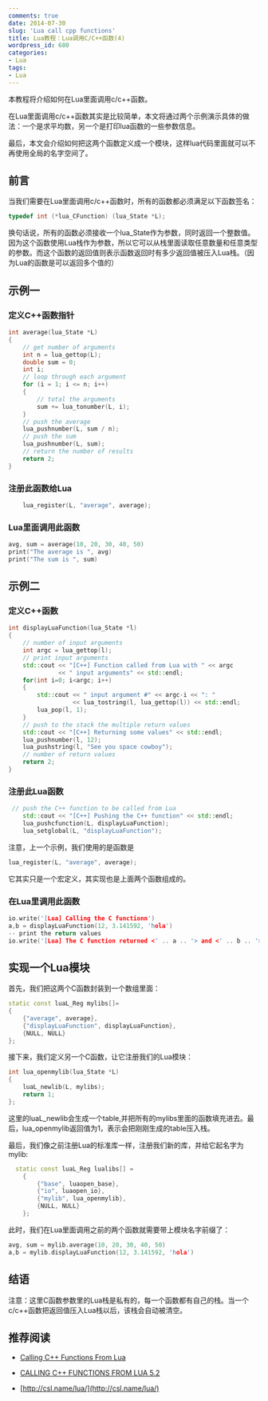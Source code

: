 ```yaml
---
comments: true
date: 2014-07-30
slug: 'Lua call cpp functions'
title: Lua教程：Lua调用C/C++函数(4)
wordpress_id: 680
categories:
- Lua
tags:
- Lua
---
```


 
<!-- toc -->
本教程将介绍如何在Lua里面调用c/c++函数。

在Lua里面调用c/c++函数其实是比较简单，本文将通过两个示例演示具体的做法：一个是求平均数，另一个是打印lua函数的一些参数信息。

最后，本文会介绍如何把这两个函数定义成一个模块，这样lua代码里面就可以不再使用全局的名字空间了。
<!-- more -->

## 前言

当我们需要在Lua里面调用c/c++函数时，所有的函数都必须满足以下函数签名：

```cpp
typedef int (*lua_CFunction) (lua_State *L);
```
换句话说，所有的函数必须接收一个lua_State作为参数，同时返回一个整数值。因为这个函数使用Lua栈作为参数，所以它可以从栈里面读取任意数量和任意类型的参数。而这个函数的返回值则表示函数返回时有多少返回值被压入Lua栈。（因为Lua的函数是可以返回多个值的）

## 示例一

### 定义C++函数指针

```cpp
int average(lua_State *L)
{
    // get number of arguments 
    int n = lua_gettop(L);
    double sum = 0;
    int i;
    // loop through each argument 
    for (i = 1; i <= n; i++)
    {
        // total the arguments 
        sum += lua_tonumber(L, i);
    }
    // push the average 
    lua_pushnumber(L, sum / n);
    // push the sum 
    lua_pushnumber(L, sum);
    // return the number of results 
    return 2;
}
```

### 注册此函数给Lua

```cpp
    lua_register(L, "average", average);
```

### Lua里面调用此函数

```cpp
avg, sum = average(10, 20, 30, 40, 50)
print("The average is ", avg)
print("The sum is ", sum)
```

## 示例二

### 定义C++函数

```cpp
int displayLuaFunction(lua_State *l)
{
    // number of input arguments
    int argc = lua_gettop(l);
    // print input arguments
    std::cout << "[C++] Function called from Lua with " << argc 
              << " input arguments" << std::endl;
    for(int i=0; i<argc; i++)
    {
        std::cout << " input argument #" << argc-i << ": "
                  << lua_tostring(l, lua_gettop(l)) << std::endl;
        lua_pop(l, 1);
    }
    // push to the stack the multiple return values
    std::cout << "[C++] Returning some values" << std::endl;
    lua_pushnumber(l, 12);
    lua_pushstring(l, "See you space cowboy");
    // number of return values
    return 2;
}
```

### 注册此Lua函数

```cpp
 // push the C++ function to be called from Lua
    std::cout << "[C++] Pushing the C++ function" << std::endl;
    lua_pushcfunction(L, displayLuaFunction);
    lua_setglobal(L, "displayLuaFunction");
```
注意，上一个示例，我们使用的是函数是

```cpp
lua_register(L, "average", average);
```
它其实只是一个宏定义，其实现也是上面两个函数组成的。

### 在Lua里调用此函数

```cpp
io.write('[Lua] Calling the C functionn')
a,b = displayLuaFunction(12, 3.141592, 'hola')
-- print the return values
io.write('[Lua] The C function returned <' .. a .. '> and <' .. b .. '>\n')
```

## 实现一个Lua模块

首先，我们把这两个C函数封装到一个数组里面：

```cpp
static const luaL_Reg mylibs[]=
{
    {"average", average},
    {"displayLuaFunction", displayLuaFunction},
    {NULL, NULL}
};
```

接下来，我们定义另一个C函数，让它注册我们的Lua模块：

```cpp
int lua_openmylib(lua_State *L)
{
    luaL_newlib(L, mylibs);
    return 1;
};
```
这里的luaL_newlib会生成一个table,并把所有的mylibs里面的函数填充进去。最后，lua_openmylib返回值为1，表示会把刚刚生成的table压入栈。

最后，我们像之前注册Lua的标准库一样，注册我们新的库，并给它起名字为mylib:

```cpp
  static const luaL_Reg lualibs[] =
    {
        {"base", luaopen_base},
        {"io", luaopen_io},
        {"mylib", lua_openmylib},
        {NULL, NULL}
    };
```

此时，我们在Lua里面调用之前的两个函数就需要带上模块名字前缀了：

```cpp
avg, sum = mylib.average(10, 20, 30, 40, 50)
a,b = mylib.displayLuaFunction(12, 3.141592, 'hola')
```

## 结语

注意：这里C函数参数里的Lua栈是私有的，每一个函数都有自己的栈。当一个c/c++函数把返回值压入Lua栈以后，该栈会自动被清空。

## 推荐阅读

  * [Calling C++ Functions From Lua](http://gamedevgeek.com/tutorials/calling-c-functions-from-lua/)

  * [CALLING C++ FUNCTIONS FROM LUA 5.2](http://www.acamara.es/blog/2012/08/calling-c-functions-from-lua-5-2/)

  * [http://csl.name/lua/](http://csl.name/lua/)

